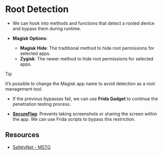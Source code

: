 # Root Detection

- We can hook into methods and functions that detect a rooted device and bypass them during runtime.

- **Magisk Options**:
    - **Magisk Hide**: The traditional method to hide root permissions for selected apps.
    - **Zygisk**: The newer method to hide root permissions for selected apps.

> [!TIP]  
> It’s possible to change the Magisk app name to avoid detection as a root management tool.

- If the previous bypasses fail, we can use **Frida Gadget** to continue the penetration testing process.

- **[SecureFlag](https://gist.github.com/su-vikas/36410f67c9e0127961ae344010c4c0ef)**: Prevents taking screenshots or sharing the screen within the app. We can use Frida scripts to bypass this restriction.

## Resources
- [SafetyNet - MSTG](https://github.com/MobSF/owasp-mstg/blob/master/Document/0x05j-Testing-Resiliency-Against-Reverse-Engineering.md)
